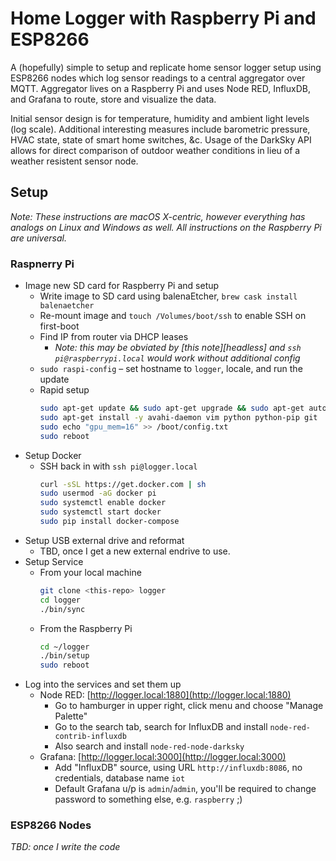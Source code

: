 # Home Logger with Raspberry Pi and ESP8266

A (hopefully) simple to setup and replicate home sensor logger setup using ESP8266 nodes which log
sensor readings to a central aggregator over MQTT. Aggregator lives on a Raspberry Pi and uses
Node RED, InfluxDB, and Grafana to route, store and visualize the data.

Initial sensor design is for temperature, humidity and ambient light levels (log scale). Additional
interesting measures include barometric pressure, HVAC state, state of smart home switches, &c.
Usage of the DarkSky API allows for direct comparison of outdoor weather conditions in lieu of a
weather resistent sensor node.

## Setup

_Note: These instructions are macOS X-centric, however everything has analogs on Linux and Windows
as well. All instructions on the Raspberry Pi are universal._

### Raspnerry Pi

* Image new SD card for Raspberry Pi and setup
  * Write image to SD card using balenaEtcher, `brew cask install balenaetcher`
  * Re-mount image and `touch /Volumes/boot/ssh` to enable SSH on first-boot
  * Find IP from router via DHCP leases
    * _Note: this may be obviated by [this note][headless] and `ssh pi@raspberrypi.local` would
      work without additional config_
  * `sudo raspi-config` – set hostname to `logger`, locale, and run the update
  * Rapid setup
    ```bash
    sudo apt-get update && sudo apt-get upgrade && sudo apt-get autoremove
    sudo apt-get install -y avahi-daemon vim python python-pip git
    sudo echo "gpu_mem=16" >> /boot/config.txt
    sudo reboot
    ```
* Setup Docker
  * SSH back in with `ssh pi@logger.local`
    ```bash
    curl -sSL https://get.docker.com | sh
    sudo usermod -aG docker pi
    sudo systemctl enable docker
    sudo systemctl start docker
    sudo pip install docker-compose
    ```
* Setup USB external drive and reformat
  * TBD, once I get a new external endrive to use.
* Setup Service
  * From your local machine
    ```bash
    git clone <this-repo> logger
    cd logger
    ./bin/sync
    ```
  * From the Raspberry Pi
    ```bash
    cd ~/logger
    ./bin/setup
    sudo reboot
    ```
* Log into the services and set them up
  * Node RED: [http://logger.local:1880](http://logger.local:1880)
    * Go to hamburger in upper right, click menu and choose "Manage Palette"
    * Go to the search tab, search for InfluxDB and install `node-red-contrib-influxdb`
    * Also search and install `node-red-node-darksky`
  * Grafana: [http://logger.local:3000](http://logger.local:3000)
    * Add "InfluxDB" source, using URL `http://influxdb:8086`, no credentials, database name `iot`
    * Default Grafana u/p is `admin`/`admin`, you'll be required to change password to something else, e.g. `raspberry` ;)

### ESP8266 Nodes

_TBD: once I write the code_
